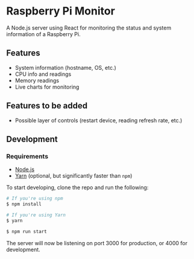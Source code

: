 # Raspberry Pi Monitor

A Node.js server using React for monitoring the status and system information of
a Raspberry Pi.

## Features
- System information (hostname, OS, etc.)
- CPU info and readings
- Memory readings
- Live charts for monitoring

## Features to be added
- Possible layer of controls (restart device, reading refresh rate, etc.)

## Development

### Requirements
- [Node.js](https://goo.gl/QXkkAl)
- [Yarn](https://goo.gl/QRG7dO) (optional, but significantly faster than `npm`)

To start developing, clone the repo and run the following:

```bash
# If you're using npm
$ npm install

# If you're using Yarn
$ yarn

$ npm run start
```

The server will now be listening on port 3000 for production, or 4000 for
development.
